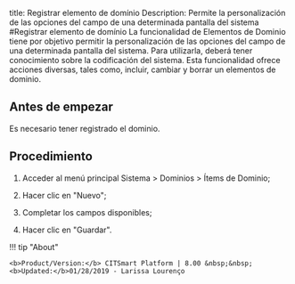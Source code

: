 title:  Registrar elemento de domínio 
Description: Permite la personalización de las opciones del campo de una determinada pantalla del sistema
#Registrar elemento de domínio
La funcionalidad de Elementos de Dominio tiene por objetivo permitir la personalización de las opciones del campo de una determinada pantalla del sistema. Para utilizarla, deberá tener conocimiento sobre la codificación del sistema.
Esta funcionalidad ofrece acciones diversas, tales como, incluir, cambiar y borrar un elementos de dominio.

Antes de empezar
----------------

Es necesario tener registrado el dominio.

Procedimiento
-------------

1.  Acceder al menú principal Sistema \> Dominios \> Ítems de Dominio;

2.  Hacer clic en "Nuevo";

3.  Completar los campos disponibles;

4.  Hacer clic en "Guardar".

!!! tip "About"

    <b>Product/Version:</b> CITSmart Platform | 8.00 &nbsp;&nbsp;
    <b>Updated:</b>01/28/2019 - Larissa Lourenço
